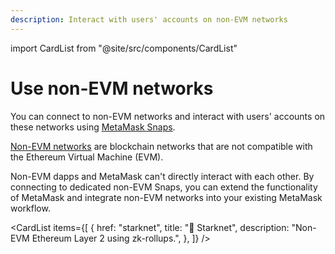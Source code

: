 ```yaml
---
description: Interact with users' accounts on non-EVM networks
---
```


import CardList from "@site/src/components/CardList"

# Use non-EVM networks

You can connect to non-EVM networks and interact with users' accounts on these networks using [MetaMask Snaps](../../../snaps).

[Non-EVM networks](../../../snaps/features/non-evm-networks/) are blockchain networks that are not compatible with the Ethereum Virtual Machine (EVM).

Non-EVM dapps and MetaMask can't directly interact with each other.
By connecting to dedicated non-EVM Snaps, you can extend the functionality of MetaMask and integrate non-EVM networks into your existing MetaMask workflow.

<CardList
  items={[
    {
      href: "starknet",
      title: "📱 Starknet",
      description:
        "Non-EVM Ethereum Layer 2 using zk-rollups.",
    },
  ]}
/>
